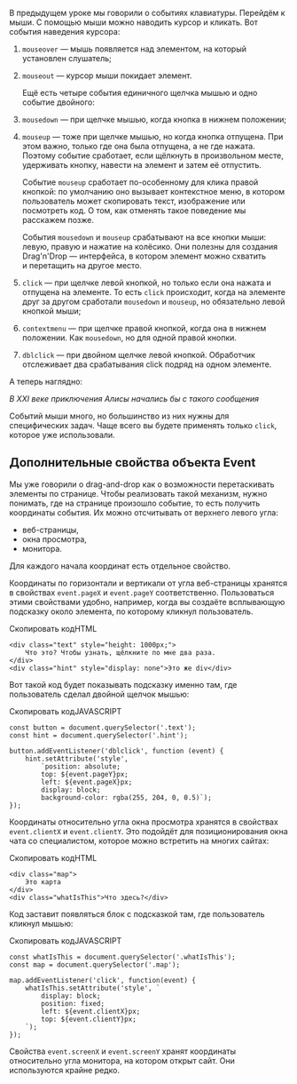 

В предыдущем уроке мы говорили о событиях клавиатуры. Перейдём к мыши. С помощью мыши можно наводить курсор и кликать. Вот события наведения курсора:

1.  `mouseover` — мышь появляется над элементом, на который установлен слушатель;
2.  `mouseout` — курсор мыши покидает элемент.
    
    Ещё есть четыре события единичного щелчка мышью и одно событие двойного:
    
3.  `mousedown` — при щелчке мышью, когда кнопка в нижнем положении;
4.  `mouseup` — тоже при щелчке мышью, но когда кнопка отпущена. При этом важно, только где она была отпущена, а не где нажата. Поэтому событие сработает, если щёлкнуть в произвольном месте, удерживать кнопку, навести на элемент и затем её отпустить.
    
    Событие `mouseup` сработает по-особенному для клика правой кнопкой: по умолчанию оно вызывает контекстное меню, в котором пользователь может скопировать текст, изображение или посмотреть код. О том, как отменять такое поведение мы расскажем позже.
    
    События `mousedown` и `mouseup` срабатывают на все кнопки мыши: левую, правую и нажатие на колёсико. Они полезны для создания Drag'n'Drop — интерфейса, в котором элемент можно схватить и перетащить на другое место.
    
5.  `click` — при щелчке левой кнопкой, но только если она нажата и отпущена на элементе. То есть `click` происходит, когда на элементе друг за другом сработали `mousedown` и `mouseup`, но обязательно левой кнопкой мыши;
6.  `contextmenu` — при щелчке правой кнопкой, когда она в нижнем положении. Как `mousedown`, но для одной правой кнопки.
7.  `dblclick` — при двойном щелчке левой кнопкой. Обработчик отслеживает два срабатывания click подряд на одном элементе.

А теперь наглядно:

_В XXI веке приключения Алисы начались бы с такого сообщения_

Событий мыши много, но большинство из них нужны для специфических задач. Чаще всего вы будете применять только `click`, которое уже использовали.

## Дополнительные свойства объекта Event

Мы уже говорили о drag-and-drop как о возможности перетаскивать элементы по странице. Чтобы реализовать такой механизм, нужно понимать, где на странице произошло событие, то есть получить координаты события. Их можно отсчитывать от верхнего левого угла:

-   веб-страницы,
-   окна просмотра,
-   монитора.

Для каждого начала координат есть отдельное свойство.

Координаты по горизонтали и вертикали от угла веб-страницы хранятся в свойствах `event.pageX` и `event.pageY` соответственно. Пользоваться этими свойствами удобно, например, когда вы создаёте всплывающую подсказку около элемента, по которому кликнул пользователь.

Скопировать кодHTML

```
<div class="text" style="height: 1000px;">
    Что это? Чтобы узнать, щёлкните по мне два раза.
</div>
<div class="hint" style="display: none">Это же div</div> 
```

Вот такой код будет показывать подсказку именно там, где пользователь сделал двойной щелчок мышью:

Скопировать кодJAVASCRIPT

```
const button = document.querySelector('.text');
const hint = document.querySelector('.hint');

button.addEventListener('dblclick', function (event) {
    hint.setAttribute('style',
        `position: absolute;
        top: ${event.pageY}px;
        left: ${event.pageX}px;
        display: block;
        background-color: rgba(255, 204, 0, 0.5)`);
}); 
```

Координаты относительно угла окна просмотра хранятся в свойствах `event.clientX` и `event.clientY`. Это подойдёт для позиционирования окна чата со специалистом, которое можно встретить на многих сайтах:

Скопировать кодHTML

```
<div class="map">
    Это карта
</div>
<div class="whatIsThis">Что здесь?</div> 
```

Код заставит появляться блок с подсказкой там, где пользователь кликнул мышью:

Скопировать кодJAVASCRIPT

```
const whatIsThis = document.querySelector('.whatIsThis');
const map = document.querySelector('.map');

map.addEventListener('click', function(event) {
    whatIsThis.setAttribute('style', `
        display: block;
        position: fixed;
        left: ${event.clientX}px;
        top: ${event.clientY}px;
    `);
}); 
```

Свойства `event.screenX` и `event.screenY` хранят координаты относительно угла монитора, на котором открыт сайт. Они используются крайне редко.